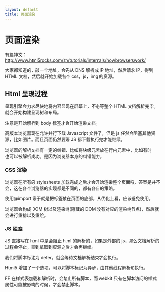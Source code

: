 ```yaml
---
layout: default
title: 页面渲染
---
```


# 页面渲染

有篇神文：http://www.html5rocks.com/zh/tutorials/internals/howbrowserswork/

大家都知道的，敲一个地址，会先从 DNS 解析成 IP 地址，然后请求 IP，得到 HTML 文档，然后就开始加载各个 css，js，img 的资源。

## Html 呈现过程

呈现引擎会力求尽快地将内容显现在屏幕上，不必等整个 HTML 文档解析完毕。就会开始构建呈现树和布局。

注意是开始解析到 body 标签才会开始渲染文档。

高版本浏览器现在允许并行下载 Javascript 文件了，但是 js 任然会阻塞其他资源，比如图片。而且页面仍然要等 JS 都下载执行完才能继续。

浏览器的解析文档有一定的纠错，比如将块级元素放在行内元素中，比如有时</br>也可以被解析成功。是因为浏览器本身的纠错能力。

### CSS 渲染

浏览器在所有的 stylesheets 加载完成之后才会开始渲染整个页面吗，答案是并不会，这在各个浏览器的实现都是不同的，都有各自的策略。

使用@import 等于就是把<link>标签放在页面的底部，从优化上看，应该避免使用。

浏览器会构成 DOM 树以及渲染树(隐藏的 DOM 没有对应的渲染树节点)，然后就会进行重排以及重绘。

### JS 阻塞

JS 直接写在 html 中是会阻止 html 的解析的，如果是外部的 js，那么文档解析的过程会停止，直到拿取到资源之后才会再继续。

我们将脚本标注为 defer，就会等待文档解析结束才会执行。

Html5 增加了一个选项，可以将脚本标记为异步，由其他线程解析和执行。

FF 在样式表加载和解析时，会禁止所有脚本，而 webkit 只有在脚本访问的样式属性可能被影响的时候，才会禁止脚本。
